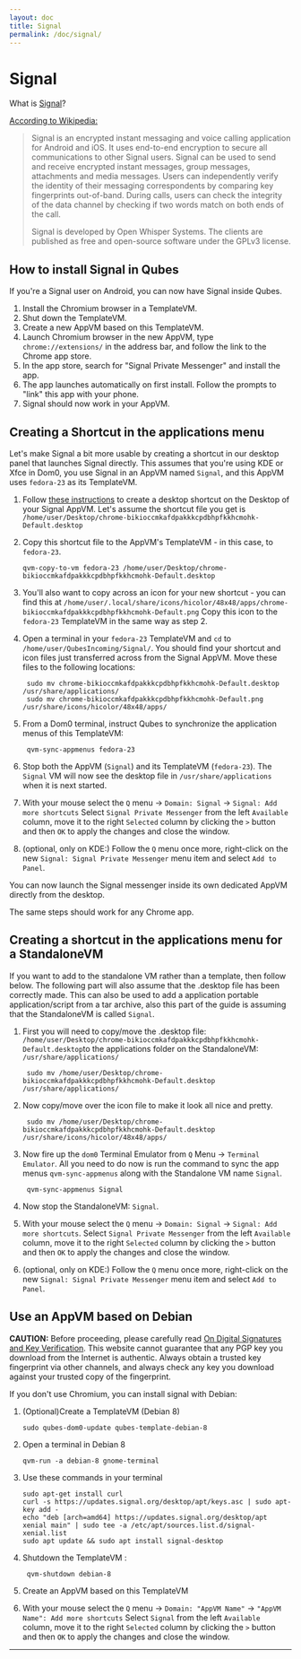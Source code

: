 ```yaml
---
layout: doc
title: Signal
permalink: /doc/signal/
---
```


Signal
======

What is [Signal]?

[According to Wikipedia:][signal-wikipedia]

> Signal is an encrypted instant messaging and voice calling application
> for Android and iOS. It uses end-to-end encryption to secure all
> communications to other Signal users. Signal can be used to send and receive
> encrypted instant messages, group messages, attachments and media messages.
> Users can independently verify the identity of their messaging correspondents
> by comparing key fingerprints out-of-band. During calls, users can check the
> integrity of the data channel by checking if two words match on both ends of
> the call.
> 
> Signal is developed by Open Whisper Systems. The clients are published as free
> and open-source software under the GPLv3 license.

How to install Signal in Qubes
------------------------------

If you're a Signal user on Android, you can now have Signal inside Qubes.

1. Install the Chromium browser in a TemplateVM.
2. Shut down the TemplateVM.
3. Create a new AppVM based on this TemplateVM.
4. Launch Chromium browser in the new AppVM, type `chrome://extensions/` in the
   address bar, and follow the link to the Chrome app store.
4. In the app store, search for "Signal Private Messenger" and install the app.
5. The app launches automatically on first install. Follow the prompts to "link"
   this app with your phone.
6. Signal should now work in your AppVM.


Creating a Shortcut in the applications menu
--------------------------------------------

Let's make Signal a bit more usable by creating a shortcut in our desktop
panel that launches Signal directly. This assumes that you're using KDE or Xfce in Dom0,
you use Signal in an AppVM named `Signal`, and this AppVM uses `fedora-23` as its TemplateVM.

1. Follow [these instructions][shortcut] to create a desktop shortcut on the Desktop of your Signal AppVM.
   Let's assume the shortcut file you get is `/home/user/Desktop/chrome-bikioccmkafdpakkkcpdbhpfkkhcmohk-Default.desktop`
2. Copy this shortcut file to the AppVM's TemplateVM - in this case, to `fedora-23`.

       qvm-copy-to-vm fedora-23 /home/user/Desktop/chrome-bikioccmkafdpakkkcpdbhpfkkhcmohk-Default.desktop

3. You'll also want to copy across an icon for your new shortcut - you can find this at
   `/home/user/.local/share/icons/hicolor/48x48/apps/chrome-bikioccmkafdpakkkcpdbhpfkkhcmohk-Default.png`
   Copy this icon to the `fedora-23` TemplateVM in the same way as step 2.
4. Open a terminal in your `fedora-23` TemplateVM and `cd` to `/home/user/QubesIncoming/Signal/`.
   You should find your shortcut and icon files just transferred across from the Signal AppVM.
   Move these files to the following locations:
   
        sudo mv chrome-bikioccmkafdpakkkcpdbhpfkkhcmohk-Default.desktop /usr/share/applications/
        sudo mv chrome-bikioccmkafdpakkkcpdbhpfkkhcmohk-Default.png /usr/share/icons/hicolor/48x48/apps/

5. From a Dom0 terminal, instruct Qubes to synchronize the application menus of this TemplateVM:

        qvm-sync-appmenus fedora-23
        
6. Stop both the AppVM (`Signal`) and its TemplateVM (`fedora-23`).
   The `Signal` VM will now see the desktop file in `/usr/share/applications` when it is next started.

7. With your mouse select the `Q` menu -> `Domain: Signal` -> `Signal: Add more shortcuts`
   Select `Signal Private Messenger` from the left `Available` column, move it to the right `Selected` column by clicking the `>` button and then `OK` to apply the changes and close the window.
8. (optional, only on KDE:) Follow the `Q` menu once more, right-click on the new `Signal: Signal Private Messenger` menu item and select `Add to Panel`.

You can now launch the Signal messenger inside its own dedicated AppVM directly from the desktop.

The same steps should work for any Chrome app.

Creating a shortcut in the applications menu for a StandaloneVM
---------------------------------------------------------------

If you want to add to the standalone VM rather than a template, then follow below.
The following part will also assume that the .desktop file has been correctly made.
This can also be used to add a application portable application/script from a tar archive, also this part of the guide is assuming that the StandaloneVM is called `Signal`.

1. First you will need to copy/move the .desktop file: `/home/user/Desktop/chrome-bikioccmkafdpakkkcpdbhpfkkhcmohk-Default.desktop`to the applications folder on the StandaloneVM: `/usr/share/applications/`

        sudo mv /home/user/Desktop/chrome-bikioccmkafdpakkkcpdbhpfkkhcmohk-Default.desktop /usr/share/applications/

2. Now copy/move over the icon file to make it look all nice and pretty.  

        sudo mv /home/user/Desktop/chrome-bikioccmkafdpakkkcpdbhpfkkhcmohk-Default.desktop /usr/share/icons/hicolor/48x48/apps/

3. Now fire up the `dom0` Terminal Emulator from `Q` Menu -> `Terminal Emulator`. All you need to do now is run the command to sync the app menus `qvm-sync-appmenus` along with the Standalone VM name `Signal`.

        qvm-sync-appmenus Signal

4. Now stop the StandaloneVM: `Signal`.

5. With your mouse select the `Q` menu -> `Domain: Signal` -> `Signal: Add more shortcuts`. Select `Signal Private Messenger` from the left `Available` column, move it to the right `Selected` column by clicking the `>` button and then `OK` to apply the changes and close the window.
   
6. (optional, only on KDE:) Follow the `Q` menu once more, right-click on the new `Signal: Signal Private Messenger` menu item and select `Add to Panel`.

Use an AppVM based on Debian
----------------------------

**CAUTION:** Before proceeding, please carefully read [On Digital Signatures and Key Verification][qubes-verifying-signatures].
This website cannot guarantee that any PGP key you download from the Internet is authentic.
Always obtain a trusted key fingerprint via other channels, and always check any key you download against your trusted copy of the fingerprint.

If you don't use Chromium, you can install signal with Debian:

1. (Optional)Create a TemplateVM (Debian 8)

       sudo qubes-dom0-update qubes-template-debian-8

2. Open a terminal in Debian 8

       qvm-run -a debian-8 gnome-terminal
       
3. Use these commands in your terminal

       sudo apt-get install curl
       curl -s https://updates.signal.org/desktop/apt/keys.asc | sudo apt-key add -
       echo "deb [arch=amd64] https://updates.signal.org/desktop/apt xenial main" | sudo tee -a /etc/apt/sources.list.d/signal-xenial.list
       sudo apt update && sudo apt install signal-desktop

5. Shutdown the TemplateVM :

        qvm-shutdown debian-8
        
6. Create an AppVM based on this TemplateVM
7. With your mouse select the `Q` menu -> `Domain: "AppVM Name"` -> `"AppVM Name": Add more shortcuts`
   Select `Signal` from the left `Available` column, move it to the right `Selected` column by clicking the `>` button and then `OK` to apply the changes and close the window.

-----

[qubes-verifying-signatures]: /security/verifying-signatures/
[Signal]: https://whispersystems.org/
[signal-wikipedia]: https://en.wikipedia.org/wiki/Signal_(software)
[shortcut]: https://support.whispersystems.org/hc/en-us/articles/216839277-Where-is-Signal-Desktop-on-my-computer-
[shortcut-desktop]: /doc/managing-appvm-shortcuts/#tocAnchor-1-1-1
[message]: https://groups.google.com/d/msg/qubes-users/rMMgeR-KLbU/XXOFri26BAAJ
[mailing list]: /mailing-lists/
